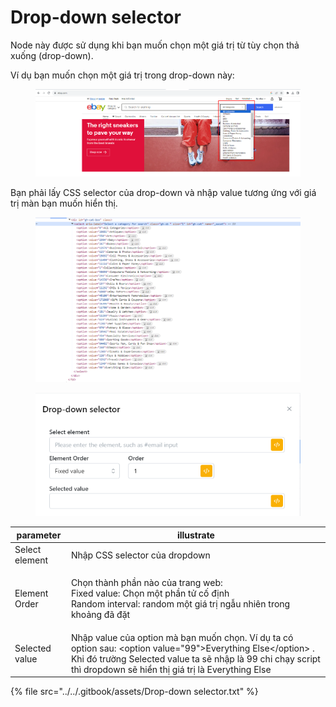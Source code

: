 # Drop-down selector

Node này được sử dụng khi bạn muốn chọn một giá trị từ tùy chọn thả xuống (drop-down).

Ví dụ bạn muốn chọn một giá trị trong drop-down này:

<figure><img src="../../.gitbook/assets/image (2) (1) (1) (1) (1) (1) (1).png" alt=""><figcaption></figcaption></figure>

Bạn phải lấy CSS selector của drop-down và nhập value tương ứng với giá trị màn bạn muốn hiển thị.

<figure><img src="../../.gitbook/assets/image (1) (1) (1) (1) (1) (1) (1) (1) (1).png" alt=""><figcaption></figcaption></figure>

<figure><img src="../../.gitbook/assets/Drop-down selector.png" alt=""><figcaption></figcaption></figure>

| parameter      | illustrate                                                                                                                                                                                                                         |
| -------------- | ---------------------------------------------------------------------------------------------------------------------------------------------------------------------------------------------------------------------------------- |
| Select element | Nhập CSS selector của dropdown                                                                                                                                                                                                     |
| Element Order  | <p>Chọn thành phần nào của trang web:<br>Fixed value: Chọn một phần tử cố định<br>Random interval: random một giá trị ngẫu nhiên trong khoảng đã đặt</p>                                                                           |
| Selected value | Nhập value của option mà bạn muốn chọn. Ví dụ ta có option sau: \<option value="99">Everything Else\</option>  . Khi đó trường Selected value ta sẽ nhập là 99 chi chạy script thì dropdown sẽ hiển thị giá trị là Everything Else |

{% file src="../../.gitbook/assets/Drop-down selector.txt" %}
